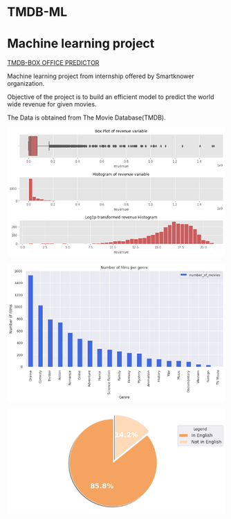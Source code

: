 # TMDB-ML

# Machine learning project

[TMDB-BOX OFFICE PREDICTOR](https://github.com/suraj21022001/TMDB-ML/blob/main/TMDbMovieBoxOfficePredictionModel%20(2).ipynb)

Machine learning project from internship offered by Smartknower organization.

Objective of the project is to build an efficient model to predict the world wide revenue for given movies.

The Data is obtained from The Movie Database(TMDB).

![](/images/1.png)

![](/images/2.png)

![](/images/3.png)
